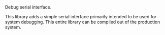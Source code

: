 Debug serial interface.

This library adds a simple serial interface primarily intended to be used
for system debugging.  This entire library can be compiled out of the
production system.
